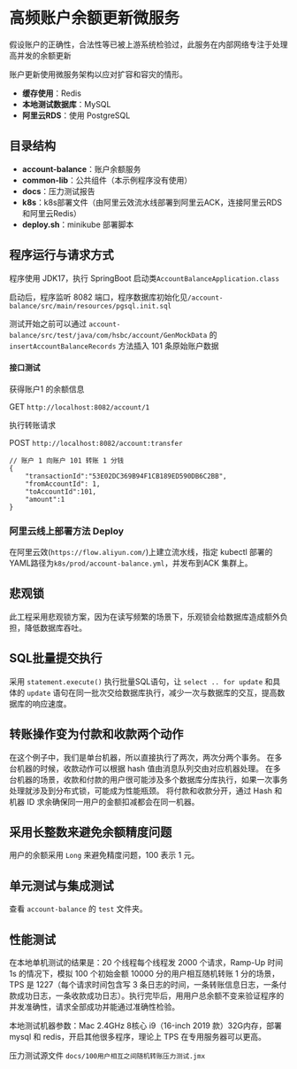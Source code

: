 # 高频账户余额更新微服务

假设账户的正确性，合法性等已被上游系统检验过，此服务在内部网络专注于处理高并发的余额更新

账户更新使用微服务架构以应对扩容和容灾的情形。

- **缓存使用**：Redis
- **本地测试数据库**：MySQL
- **阿里云RDS**：使用 PostgreSQL

## 目录结构

- **account-balance**：账户余额服务
- **common-lib**：公共组件（本示例程序没有使用）
- **docs**：压力测试报告
- **k8s**：k8s部署文件（由阿里云效流水线部署到阿里云ACK，连接阿里云RDS和阿里云Redis）
- **deploy.sh**：minikube 部署脚本


## 程序运行与请求方式

程序使用 JDK17，执行 SpringBoot 启动类`AccountBalanceApplication.class` 

启动后，程序监听 8082 端口，程序数据库初始化见`/account-balance/src/main/resources/pgsql.init.sql`

测试开始之前可以通过 `account-balance/src/test/java/com/hsbc/account/GenMockData` 的 `insertAccountBalanceRecords` 方法插入 101 条原始账户数据


#### 接口测试
获得账户1 的余额信息

GET `http://localhost:8082/account/1`

执行转账请求

POST `http://localhost:8082/account:transfer`

```
// 账户 1 向账户 101 转账 1 分钱
{
    "transactionId":"53E02DC369B94F1CB189ED590DB6C2BB",
    "fromAccountId": 1,
    "toAccountId":101,
    "amount":1
}
```

### 阿里云线上部署方法 Deploy
在阿里云效(`https://flow.aliyun.com/`)上建立流水线，指定 kubectl 部署的YAML路径为`k8s/prod/account-balance.yml`，并发布到ACK 集群上。



## 悲观锁

此工程采用悲观锁方案，因为在读写频繁的场景下，乐观锁会给数据库造成额外负担，降低数据库吞吐。

## SQL批量提交执行

采用 `statement.execute()` 执行批量SQL语句，让 `select .. for update` 和具体的 `update` 语句在同一批次交给数据库执行，减少一次与数据库的交互，提高数据库的响应速度。

## 转账操作变为付款和收款两个动作

在这个例子中，我们是单台机器，所以直接执行了两次，两次分两个事务。
在多台机器的时候，收款动作可以根据 hash 值由消息队列交由对应机器处理。
在多台机器的场景，收款和付款的用户很可能涉及多个数据库分库执行，如果一次事务处理就涉及到分布式锁，可能成为性能瓶颈。
将付款和收款分开，通过 Hash 和机器 ID 求余确保同一用户的金额扣减都会在同一机器。

## 采用长整数来避免余额精度问题

用户的余额采用 `Long` 来避免精度问题，100 表示 1 元。

## 单元测试与集成测试

查看 `account-balance` 的 `test` 文件夹。

## 性能测试

在本地单机测试的结果是：20 个线程每个线程发 2000 个请求，Ramp-Up 时间 1s 的情况下，模拟 100 个初始金额 10000 分的用户相互随机转账 1 分的场景，TPS 是 1227（每个请求时间包含写 3 条日志的时间，一条转账信息日志，一条付款成功日志，一条收款成功日志）。执行完毕后，用用户总余额不变来验证程序的并发准确性，请求全部成功并能通过准确性检验。

本地测试机器参数：Mac 2.4GHz 8核心 i9（16-inch 2019 款）32G内存，部署 mysql 和 redis，开启其他很多程序，理论上 TPS 在专用服务器可以更高。

压力测试源文件 `docs/100用户相互之间随机转账压力测试.jmx`




